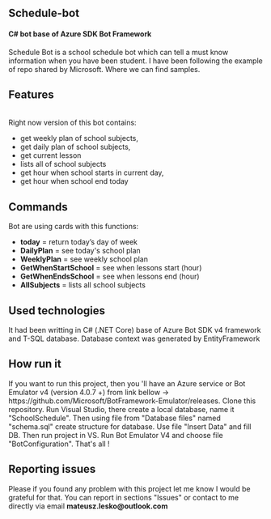 <h2>Schedule-bot</h2>
<h4>C# bot base of Azure SDK Bot Framework</h4>
Schedule Bot is a school schedule bot which can tell a must know information when you have been student. 
I have been following the example of repo shared by Microsoft. Where we can find samples.
 <h2>Features</h2><br>
<span>Right now version of this bot contains:</span>
<ul>
<li>get weekly plan of school subjects,</li>
<li>get daily plan of school subjects,</li>
<li>get current lesson </li>
<li>lists all of school subjects</li>
<li> get hour when school starts in current day,</li>
<li>get hour when school end today</li>

</ul>
<h2>Commands</h2>
Bot are using cards with this functions:
<ul>
<li><b>today</b> = return today’s day of week </li>
<li><b>DailyPlan</b> = see today's school plan</li>
<li><b>WeeklyPlan</b> = see weekly school plan</li>
<li><b>GetWhenStartSchool</b> = see when lessons start (hour)</li>
<li><b>GetWhenEndsSchool</b> = see when lessons end (hour)</li>
 <li><b>AllSubjects</b> = lists all school subjects</li>
</ul>
<h2>Used technologies</h2>
<span>It had been writting in C# (.NET Core) base of Azure Bot SDK v4 framework and T-SQL database. Database context was generated by EntityFramework</span>
<h2>How run it</h2>
If you want to run this project, then you 'll have
an Azure service or Bot Emulator v4 (version 4.0.7 +) from link bellow -> https://github.com/Microsoft/BotFramework-Emulator/releases.
Clone this repository. Run Visual Studio, there create a local database, name it "SchoolSchedule".
Then using file from "Database files" named "schema.sql" create structure for database. Use file "Insert Data" and fill DB. Then run project in VS. Run Bot Emulator V4 and choose file "BotConfiguration". That's all ! 
<h2>Reporting issues</h2>
Please if you found any problem with this project let me know I would be grateful for that. You can report in sections "Issues" or contact
to me directly via email <span><b>mateusz.lesko@outlook.com</b></span>
